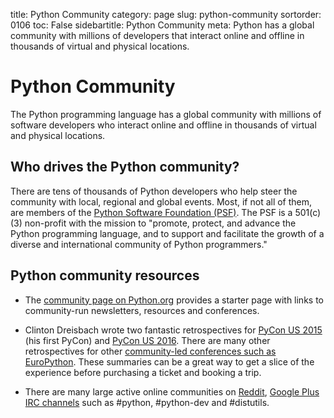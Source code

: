 title: Python Community
category: page
slug: python-community
sortorder: 0106
toc: False
sidebartitle: Python Community
meta: Python has a global community with millions of developers that interact online and offline in thousands of virtual and physical locations.


# Python Community
The Python programming language has a global community with millions of 
software developers who interact online and offline in thousands of virtual 
and physical locations.


## Who drives the Python community?
There are tens of thousands of Python developers who help steer the
community with local, regional and global events. Most, if not all of them, 
are members of the 
[Python Software Foundation (PSF)](https://www.python.org/psf/). The PSF
is a 501(c)(3) non-profit with the mission to "promote, protect, and advance 
the Python programming language, and to support and facilitate the 
growth of a diverse and international community of Python programmers."



## Python community resources
* The [community page on Python.org](https://www.python.org/community/)
  provides a starter page with links to community-run newsletters, resources
  and conferences.

* Clinton Dreisbach wrote two fantastic retrospectives for 
  [PyCon US 2015](http://www.dreisbach.us/blog/pycon-2015/) (his first PyCon)
  and 
  [PyCon US 2016](http://www.dreisbach.us/blog/pycon-2016/). There are
  many other retrospectives for other 
  [community-led conferences such as EuroPython](http://www.artima.com/weblogs/viewpost.jsp?thread=261930).
  These summaries can be a great way to get a slice of the experience
  before purchasing a ticket and booking a trip.

* There are many large active online communities on 
  [Reddit](https://www.reddit.com/r/python), 
  [Google Plus](https://plus.google.com/communities/103393744324769547228)
  [IRC channels](https://freenode.net/) such as #python, #python-dev
  and #distutils.

